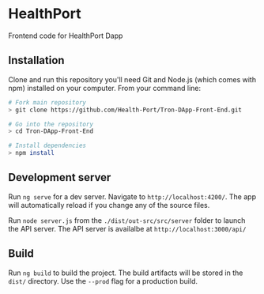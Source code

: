 # HealthPort

Frontend code for HealthPort Dapp


## Installation
Clone and run this repository you'll need Git and Node.js (which comes with npm) installed on your computer. From your command line:
```bash
# Fork main repository
> git clone https://github.com/Health-Port/Tron-DApp-Front-End.git

# Go into the repository
> cd Tron-DApp-Front-End

# Install dependencies
> npm install
```

## Development server

Run `ng serve` for a dev server. Navigate to `http://localhost:4200/`. The app will automatically reload if you change any of the source files.

Run `node server.js` from the `./dist/out-src/src/server` folder to launch the API server. The API server is availalbe at `http://localhost:3000/api/`

## Build

Run `ng build` to build the project. The build artifacts will be stored in the `dist/` directory. Use the `--prod` flag for a production build.
